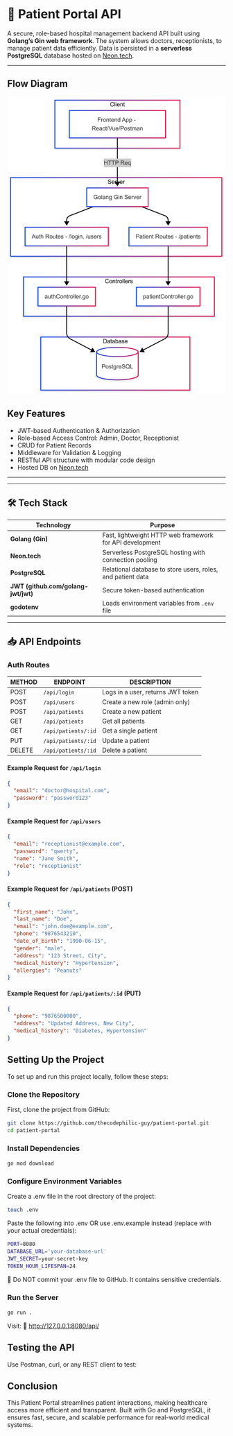 # 🏥 Patient Portal API

A secure, role-based hospital management backend API built using **Golang’s Gin web framework**. The system allows doctors, receptionists, to manage patient data efficiently. Data is persisted in a **serverless PostgreSQL** database hosted on [Neon.tech](https://neon.tech/).

---
## Flow Diagram
![Flow Diagram](architecture.png)
## Key Features

- JWT-based Authentication & Authorization
- Role-based Access Control: Admin, Doctor, Receptionist
- CRUD for Patient Records
- Middleware for Validation & Logging
- RESTful API structure with modular code design
- Hosted DB on [Neon.tech](https://neon.tech)

---

---

## 🛠️ Tech Stack  

| Technology            | Purpose                                                              |
|------------------------|----------------------------------------------------------------------|
| **Golang (Gin)**       | Fast, lightweight HTTP web framework for API development            |
| **Neon.tech**          | Serverless PostgreSQL hosting with connection pooling               |
| **PostgreSQL**         | Relational database to store users, roles, and patient data         |
| **JWT (github.com/golang-jwt/jwt)** | Secure token-based authentication                        |                   |
| **godotenv**           | Loads environment variables from `.env` file                        |

---

## 📥 API Endpoints

### Auth Routes

| METHOD | ENDPOINT        | DESCRIPTION                          |
|--------|------------------|--------------------------------------|
| POST   | `/api/login`     | Logs in a user, returns JWT token    |
| POST   | `/api/users`     | Create a new role (admin only)    |
| POST   | `/api/patients`  |  Create a new patient  |
| GET   | `/api/patients`  |  Get all patients  |
| GET   | `/api/patients/:id`  |  Get a single patient  |
| PUT   | `/api/patients/:id`  |  Update a patient  |
| DELETE   | `/api/patients/:id`  |  Delete a patient  |
#### Example Request for `/api/login`

```json
{
  "email": "doctor@hospital.com",
  "password": "password123"
}
```

#### Example Request for `/api/users`

```json
{
  "email": "receptionist@example.com",
  "password": "qwerty",
  "name": "Jane Smith",
  "role": "receptionist"
}
```
#### Example Request for `/api/patients` (POST)
```json
{
  "first_name": "John",
  "last_name": "Doe",
  "email": "john.doe@example.com",
  "phone": "9876543210",
  "date_of_birth": "1990-06-15",
  "gender": "male",
  "address": "123 Street, City",
  "medical_history": "Hypertension",
  "allergies": "Peanuts"
}
```
#### Example Request for `/api/patients/:id` (PUT)
```json
{
  "phone": "9876500000",
  "address": "Updated Address, New City",
  "medical_history": "Diabetes, Hypertension"
}
```
## Setting Up the Project  

To set up and run this project locally, follow these steps:  

### Clone the Repository  
First, clone the project from GitHub:  

```sh
git clone https://github.com/thecodephilic-guy/patient-portal.git
cd patient-portal
```

### Install Dependencies
```sh
go mod download
```

### Configure Environment Variables
Create a .env file in the root directory of the project:
```bash
touch .env
```
Paste the following into .env OR use .env.example instead (replace with your actual credentials):
```bash
PORT=8080
DATABASE_URL='your-database-url'
JWT_SECRET=your-secret-key
TOKEN_HOUR_LIFESPAN=24
```
🔐 Do NOT commit your .env file to GitHub. It contains sensitive credentials.

### Run the Server
```bash
go run .
```

Visit:
📍 http://127.0.0.1:8080/api/

## Testing the API
Use Postman, curl, or any REST client to test:

## Conclusion

This Patient Portal streamlines patient interactions, making healthcare access more efficient and transparent. Built with Go and PostgreSQL, it ensures fast, secure, and scalable performance for real-world medical systems.